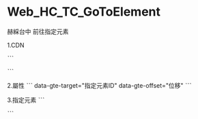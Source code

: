 # Web_HC_TC_GoToElement
赫綵台中 前往指定元素

1.CDN

ˋˋˋ
<script scr="https://qaz852tgb963.github.io/Web_HC_TC_GoToElement/goToElement.js"></script>
ˋˋˋ

2.屬性
ˋˋˋ
data-gte-target="指定元素ID"
data-gte-offset="位移"
ˋˋˋ

3.指定元素
ˋˋˋ
<div id="指定元素ID"></div>
ˋˋˋ
